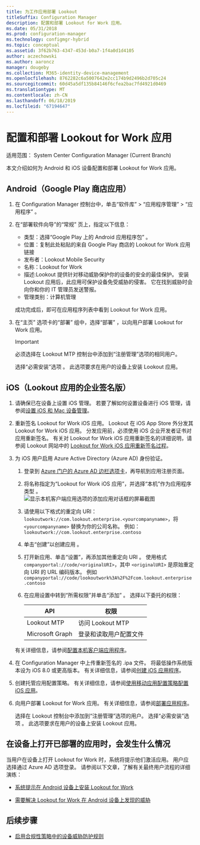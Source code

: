 ```yaml
---
title: 为工作应用部署 Lookout
titleSuffix: Configuration Manager
description: 配置和部署 Lookout for Work 应用。
ms.date: 05/31/2018
ms.prod: configuration-manager
ms.technology: configmgr-hybrid
ms.topic: conceptual
ms.assetid: 3f62b763-4347-453d-b0a7-1f4a0d1d4105
author: aczechowski
ms.author: aaroncz
manager: dougeby
ms.collection: M365-identity-device-management
ms.openlocfilehash: 8762282c6a5007642e2cc174b9d2496b2d705c24
ms.sourcegitcommit: 60d45a5df135b84146f6cfea2bac7fd4921d0469
ms.translationtype: MT
ms.contentlocale: zh-CN
ms.lasthandoff: 06/18/2019
ms.locfileid: "67194647"
---
```

# <a name="configure-and-deploy-lookout-for-work-apps"></a>配置和部署 Lookout for Work 应用

适用范围：  System Center Configuration Manager (Current Branch)

本文介绍如何为 Android 和 iOS 设备配置和部署 Lookout for Work 应用。



## <a name="android-google-play-store-app"></a>Android（Google Play 商店应用）
1.  在 Configuration Manager 控制台中，单击“软件库”   > “应用程序管理”   > “应用程序”  。  

2.  在“部署软件向导”的“常规”  页上，指定以下信息：  
    - 类型：选择“Google Play 上的 Android 应用程序包”  。
    - 位置：复制此处粘贴的来自 Google Play 商店的 Lookout for Work 应用链接
    - 发布者：Lookout Mobile Security
    - 名称：Lookout for Work
    - 描述:Lookout 提供针对移动威胁保护你的设备的安全的最佳保护。 安装 Lookout 应用后，此应用可保护设备免受威胁的侵害。 它在找到威胁时会向你和你的 IT 管理员发送警报。
    - 管理类别：计算机管理  

    成功完成后，即可在应用程序列表中看到 Lookout for Work 应用。  

3.  在“主页”  选项卡的“部署”  组中，选择“部署”  ，以向用户部署 Lookout for Work 应用。   
    >[!IMPORTANT]  
    >必须选择在 Lookout MTP 控制台中添加到“注册管理”选项的相同用户。  

    选择“必需安装”选项  。 此选项要求在用户的设备上安装 Lookout 应用。  



## <a name="ios-enterprise-signed-version-of-lookout-app"></a>iOS（Lookout 应用的企业签名版）

1. 请确保已在设备上设置 iOS 管理。 若要了解如何设置设备进行 iOS 管理，请参阅[设置 iOS 和 Mac 设备管理](/sccm/mdm/deploy-use/enroll-hybrid-ios-mac)。  

2. 重新签名 Lookout for Work iOS 应用。 Lookout 在 iOS App Store 外分发其 Lookout for Work iOS 应用。 分发应用前，必须使用 iOS 企业开发者证书对应用重新签名。 有关对 Lookout for Work iOS 应用重新签名的详细说明，请参阅 Lookout 网站中的 [Lookout for Work iOS 应用重新签名过程](https://personal.support.lookout.com/hc/articles/114094038714)。  

3. 为 iOS 用户启用 Azure Active Directory (Azure AD) 身份验证。
   1.  登录到 [Azure 门户的 Azure AD 边栏选项卡](https://portal.azure.com/#blade/Microsoft_AAD_IAM/ActiveDirectoryMenuBlade/Overview)，再导航到应用注册页面。  
   2.  将名称指定为“Lookout for Work iOS 应用”，并选择“本机”作为应用程序类型   。  
   ![显示本机客户端应用选项的添加应用对话框的屏幕截图](media/aad-add-app-reg.png)

   3.  请使用以下格式的重定向 URI：`lookoutwork://com.lookout.enterprise.<yourcompanyname>`，将 `<yourcompanyname>` 替换为你的公司名称。 例如：`lookoutwork://com.lookout.enterprise.contoso`
   4. 单击“创建”以创建应用  。 
   5.  打开新应用、单击“设置”，再添加其他重定向 URI  。 使用格式 `companyportal://code/<originalURI>`，其中 `<originalURI>` 是原始重定向 URI 的 URL 编码版本。 例如 `companyportal://code/lookoutwork%3A%2F%2Fcom.lookout.enterprise.contoso`
   6.  在应用设置中转到“所需权限”并单击“添加”   。 选择以下委托的权限：  

       | API  | 权限  |
       |---------|---------|
       | Lookout MTP     | 访问 Lookout MTP         |
       | Microsoft Graph     | 登录和读取用户配置文件        |  

   有关详细信息，请参阅[配置本机客户端应用程序](/azure/app-service/app-service-mobile-how-to-configure-active-directory-authentication#configure-a-native-client-application)。  


4. 在 Configuration Manager 中上传重新签名的 .ipa 文件。 将最低操作系统版本设为 iOS 8.0 或更高版本。 有关详细信息，请参阅[创建 iOS 应用程序](/sccm/apps/get-started/creating-ios-applications)。   


5. 创建托管应用配置策略。 有关详细信息，请参阅[使用移动应用配置策略配置 iOS 应用](/sccm/apps/deploy-use/configure-ios-apps-with-app-configuration-policies)。  


6. 向用户部署 Lookout for Work 应用。 有关详细信息，请参阅[部署应用程序](/sccm/apps/deploy-use/deploy-applications)。  

   选择在 Lookout 控制台中添加到“注册管理”选项的用户。 选择“必需安装”选项  。 此选项要求在用户的设备上安装 Lookout 应用。



## <a name="what-happens-when-the-deployed-app-is-opened-on-the-device"></a>在设备上打开已部署的应用时，会发生什么情况

当用户在设备上打开 Lookout for Work 时，系统将提示他们激活应用。 用户应选择通过 Azure AD 选项登录。 请参阅以下文章，了解有关最终用户流程的详细演练：

- [系统提示在 Android 设备上安装 Lookout for Work](/intune-user-help/you-are-prompted-to-install-lookout-for-work-android)

- [需要解决 Lookout for Work 在 Android 设备上发现的威胁](/intune-user-help/you-need-to-resolve-a-threat-found-by-lookout-for-work-android)



## <a name="next-steps"></a>后续步骤
- [启用合规性策略中的设备威胁防护规则](enable-device-threat-protection-rule-compliance-policy.md)
